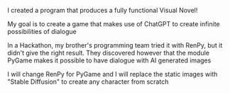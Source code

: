 I created a program that produces a fully functional Visual Novel!

My goal is to create a game that makes use of ChatGPT to create infinite possibilities of dialogue

In a Hackathon, my brother's programming team tried it with RenPy, but it didn't give the right result. They discovered however that the module PyGame makes it possible to have dialogue with AI generated images

I will change RenPy for PyGame and I will replace the static images with "Stable Diffusion" to create any character from scratch 
